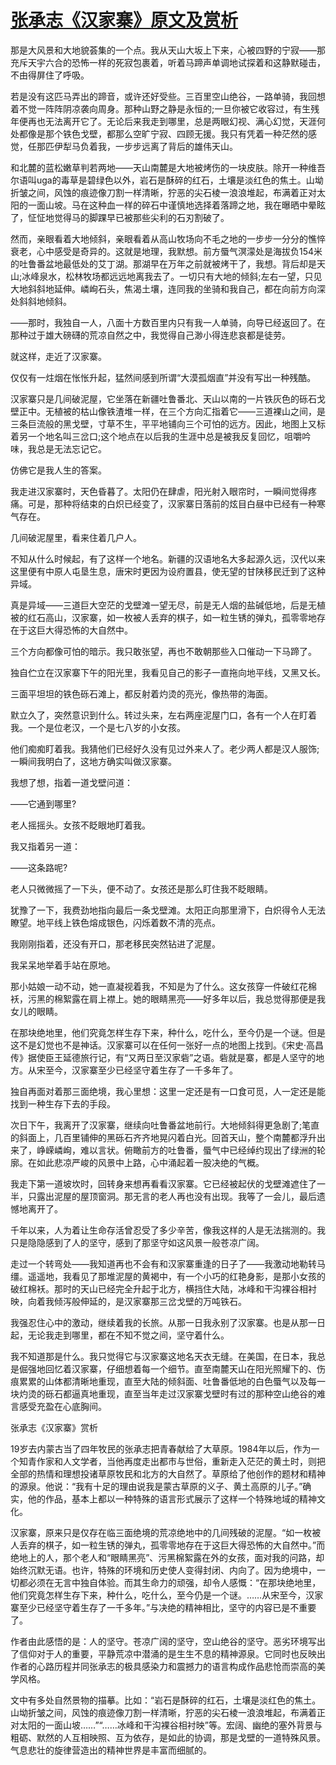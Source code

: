 # [张承志《汉家寨》原文及赏析](https://www.vrrw.net/wx/10858.html)

那是大风景和大地貌荟集的一个点。我从天山大坂上下来，心被四野的宁寂——那充斥天宇六合的恐怖一样的死寂包裹着，听着马蹄声单调地试探着和这静默碰击，不由得屏住了呼吸。

若是没有这匹马弄出的蹄音，或许还好受些。三百里空山绝谷，一路单骑，我回想着不觉一阵阵阴凉袭向周身。那种山野之静是永恒的;一旦你被它收容过，有生残年便再也无法离开它了。无论后来我走到哪里，总是两眼幻视、满心幻觉，天涯何处都像是那个铁色戈壁，都那么空旷宁寂、四顾无援。我只有凭着一种茫然的感觉，任那匹伊犁马负着我，一步步远离了背后的雄伟天山。

和北麓的蓝松嫩草判若两地——天山南麓是大地被烤伤的一块皮肤。除开一种维吾尔语叫uga的毒草是碧绿色以外，岩石是酥碎的红石，土壤是淡红色的焦土。山坳折皱之间，风蚀的痕迹像刀割一样清晰，狞恶的尖石棱一浪浪堆起，布满着正对太阳的一面山坡。马在这种血一样的碎石中谨慎地选择着落蹄之地，我在曝晒中晕眩了，怔怔地觉得马的脚踝早已被那些尖利的石刃割破了。

然而，亲眼看着大地倾斜，亲眼看着从高山牧场向不毛之地的一步步一分分的憔悴衰老，心中感受是奇异的。这就是地理，我默想。前方蜃气溟濛处是海拔负154米的吐鲁番盆地最低处的艾丁湖。那湖早在万年之前就被烤干了，我想。背后却是天山;冰峰泉水，松林牧场都远远地离我去了。一切只有大地的倾斜;左右一望，只见大地斜斜地延伸。嶙峋石头，焦渴土壤，连同我的坐骑和我自己，都在向前方向深处斜斜地倾斜。



——那时，我独自一人，八面十方数百里内只有我一人单骑，向导已经返回了。在那种过于雄大磅礴的荒凉自然之中，我觉得自己渺小得连悲哀都是徒劳。

就这样，走近了汉家寨。

仅仅有一炷烟在怅怅升起，猛然间感到所谓“大漠孤烟直”并没有写出一种残酷。

汉家寨只是几间破泥屋，它坐落在新疆吐鲁番北、天山以南的一片铁灰色的砾石戈壁正中。无植被的枯山像铁渣堆一样，在三个方向汇指着它——三道裸山之间，是三条巨流般的黑戈壁，寸草不生，平平地铺向三个可怕的远方。因此，地图上又标着另一个地名叫三岔口;这个地点在以后我的生涯中总是被我反复回忆，咀嚼吟味，我总是无法忘记它。

仿佛它是我人生的答案。

我走进汉家寨时，天色昏暮了。太阳仍在肆虐，阳光射入眼帘时，一瞬间觉得疼痛。可是，那种将结束的白炽已经变了，汉家寨日落前的炫目白昼中已经有一种寒气存在。

几间破泥屋里，看来住着几户人。

不知从什么时候起，有了这样一个地名。新疆的汉语地名大多起源久远，汉代以来这里便有中原人屯垦生息，唐宋时更因为设府置县，使无望的甘陕移民迁到了这种异域。

真是异域——三道巨大空茫的戈壁滩一望无尽，前是无人烟的盐碱低地，后是无植被的红石高山，汉家寨，如一枚被人丢弃的棋子，如一粒生锈的弹丸，孤零零地存在于这巨大得恐怖的大自然中。

三个方向都像可怕的暗示。我只敢张望，再也不敢朝那些入口催动一下马蹄了。

独自伫立在汉家寨下午的阳光里，我看见自己的影子一直拖向地平线，又黑又长。

三面平坦坦的铁色砾石滩上，都反射着灼烫的亮光，像热带的海面。

默立久了，突然意识到什么。转过头来，左右两座泥屋门口，各有一个人在盯着我。一个是位老汉，一个是七八岁的小女孩。

他们痴痴盯着我。我猜他们已经好久没有见过外来人了。老少两人都是汉人服饰;一瞬间我明白了，这地方确实叫做汉家寨。

我想了想，指着一道戈壁问道：

——它通到哪里?

老人摇摇头。女孩不眨眼地盯着我。

我又指着另一道：

——这条路呢?

老人只微微摇了一下头，便不动了。女孩还是那么盯住我不眨眼睛。

犹豫了一下，我费劲地指向最后一条戈壁滩。太阳正向那里滑下，白炽得令人无法瞭望。地平线上铁色熔成银色，闪烁着数不清的亮点。

我刚刚指着，还没有开口，那老移民突然钻进了泥屋。

我呆呆地举着手站在原地。

那小姑娘一动不动，她一直凝视着我，不知是为了什么。这女孩穿一件破红花棉袄，污黑的棉絮露在肩上襟上。她的眼睛黑亮——好多年以后，我总觉得那便是我女儿的眼睛。

在那块绝地里，他们究竟怎样生存下来，种什么，吃什么，至今仍是一个谜。但是这不是幻觉也不是神话。汉家寨可以在任何一张好一点的地图上找到。《宋史·高昌传》据使臣王延德旅行记，有“又两日至汉家砦”之语。砦就是寨，都是人坚守的地方。从宋至今，汉家寨至少已经坚守着生存了一千多年了。

独自再面对着那三面绝境，我心里想：这里一定还是有一口食可觅，人一定还是能找到一种生存下去的手段。

次日下午，我离开了汉家寨，继续向吐鲁番盆地前行。大地倾斜得更急剧了;笔直的斜面上，几百里铺伸的黑砾石齐齐地晃闪着白光。回首天山，整个南麓都浮升出来了，峥嵘嶙峋，难以言状。俯瞰前方的吐鲁番，蜃气中已经绰约现出了绿洲的轮廓。在如此悲凉严峻的风景中上路，心中涌起着一股决绝的气概。

我走下第一道坡坎时，回转身来想再看看汉家寨。它已经被起伏的戈壁滩遮住了一半，只露出泥屋的屋顶窗洞。那无言的老人再也没有出现。我等了一会儿，最后遗憾地离开了。

千年以来，人为着让生命存活曾忍受了多少辛苦，像我这样的人是无法揣测的。我只是隐隐感到了人的坚守，感到了那坚守如这风景一般苍凉广阔。

走过一个转弯处——我知道再也不会有和汉家寨重逢的日子了——我激动地勒转马缰。遥遥地，我看见了那堆泥屋的黄褐中，有一个小巧的红艳身影，是那小女孩的破红棉袄。那时的天山已经完全升起于北方，横挡住大陆，冰峰和干沟裸谷相衬映，向着我倾泻般伸延的，是汉家寨那三岔戈壁的万吨铁石。

我强忍住心中的激动，继续着我的长旅。从那一日我永别了汉家寨。也是从那一日起，无论我走到哪里，都在不知不觉之间，坚守着什么。

我不知道那是什么。我只觉得它与汉家寨这地名天衣无缝。在美国，在日本，我总是倔强地回忆着汉家寨，仔细想着每一个细节。直至南麓天山在阳光照耀下的、伤痕累累的山体都清晰地重现，直至大陆的倾斜面、吐鲁番低地的白色蜃气以及每一块灼烫的砾石都逼真地重现，直至当年走过汉家寨戈壁时有过的那种空山绝谷的难言感受充盈在心底胸间。

张承志《汉家寨》赏析

19岁去内蒙古当了四年牧民的张承志把青春献给了大草原。1984年以后，作为一个知青作家和人文学者，当他再度走出都市与世俗，重新走入茫茫的黄土时，则把全部的热情和理想投诸草原牧民和北方的大自然了。草原给了他创作的题材和精神的源泉。他说：“我有十足的理由说我是蒙古草原的义子、黄土高原的儿子。”确实，他的作品，基本上都以一种特殊的语言形式展示了这样一个特殊地域的精神文化。

汉家寨，原来只是仅存在临三面绝境的荒凉绝地中的几间残破的泥屋。“如一枚被人丢弃的棋子，如一粒生锈的弹丸，孤零零地存在于这巨大得恐怖的大自然中。”而绝地上的人，那个老人和“眼睛黑亮”、污黑棉絮露在外的女孩，面对我的问路，却始终沉默无语。也许，特殊的环境和历史使人变得封闭、内向了。因为绝境中，一切都必须在无言中独自体验。而其生命力的顽强，却令人感慨：“在那块绝地里，他们究竟怎样生存下来，种什么，吃什么，至今仍是一个谜。……从宋至今，汉家寨至少已经坚守着生存了一千多年。”与决绝的精神相比，坚守的内容已是不重要了。

作者由此感悟的是：人的坚守。苍凉广阔的坚守，空山绝谷的坚守。恶劣环境写出了信仰对于人的重要，平静荒凉中潜涌的是生生不息的精神源泉。它同时也反映出作者的心路历程并同张承志的极具感染力和震撼力的语言构成作品悲怆而崇高的美学风格。

文中有多处自然景物的描摹。比如：“岩石是酥碎的红石，土壤是淡红色的焦土。山坳折皱之间，风蚀的痕迹像刀割一样清晰，狞恶的尖石棱一浪浪堆起，布满着正对太阳的一面山坡……”“……冰峰和干沟裸谷相衬映”等。宏阔、幽绝的塞外背景与粗砺、默然的人互相映照、互为依存，是如此的协调，那是戈壁的一道特殊风景。气息悲壮的旋律营造出的精神世界是丰富而细腻的。

